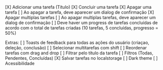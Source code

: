 [X] Adicionar uma tarefa (Título)
[X] Concluir uma tarefa
[X] Apagar uma tarefa
[ ] Ao apagar a tarefa, deve aparecer um dialog de confirmação
[X] Apagar multiplas tarefas
[ ] Ao apagar multiplas tarefas, deve aparecer um dialog de confirmação
[ ] Deve haver um progress de tarefas concluídas de acordo com o total de tarefas criadas (10 tarefas, 5 concluídas, progresso = 50%)

Extras:
[ ] Toasts de feedback para todas as ações do usuário (criaçao, deleção, conclusão)
[ ] Selecionar multitarefas com shift
[ ] Reordenar tarefas com drag and drop
[ ] Filtrar pelo título da tarefa
[ ] Filtros (Todas, Pendentes, Concluídas)
[X] Salvar tarefas no localstorage
[ ] Dark theme
[ ] Acessibilidade
